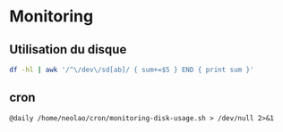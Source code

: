Monitoring
==========

Utilisation du disque
---------------------

```bash
df -hl | awk '/^\/dev\/sd[ab]/ { sum+=$5 } END { print sum }'
```


cron
----

```
@daily /home/neolao/cron/monitoring-disk-usage.sh > /dev/null 2>&1
```
